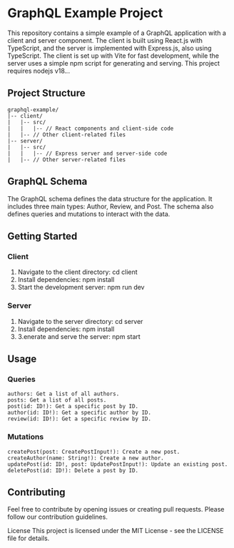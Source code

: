 # GraphQL Example Project

This repository contains a simple example of a GraphQL application with a client and server component. The client is built using React.js with TypeScript, and the server is implemented with Express.js, also using TypeScript. The client is set up with Vite for fast development, while the server uses a simple npm script for generating and serving.
This project requires nodejs v18._._.

## Project Structure

```
graphql-example/
|-- client/
|   |-- src/
|   |   |-- // React components and client-side code
|   |-- // Other client-related files
|-- server/
|   |-- src/
|   |   |-- // Express server and server-side code
|   |-- // Other server-related files
```

## GraphQL Schema

The GraphQL schema defines the data structure for the application. It includes three main types: Author, Review, and Post. The schema also defines queries and mutations to interact with the data.

## Getting Started

### Client

1. Navigate to the client directory: cd client
2. Install dependencies: npm install
3. Start the development server: npm run dev

### Server

1. Navigate to the server directory: cd server
2. Install dependencies: npm install
3. 3.enerate and serve the server: npm start

## Usage

### Queries

```
authors: Get a list of all authors.
posts: Get a list of all posts.
post(id: ID!): Get a specific post by ID.
author(id: ID!): Get a specific author by ID.
review(id: ID!): Get a specific review by ID.
```

### Mutations

```
createPost(post: CreatePostInput!): Create a new post.
createAuthor(name: String!): Create a new author.
updatePost(id: ID!, post: UpdatePostInput!): Update an existing post.
deletePost(id: ID!): Delete a post by ID.
```

## Contributing

Feel free to contribute by opening issues or creating pull requests. Please follow our contribution guidelines.

License
This project is licensed under the MIT License - see the LICENSE file for details.
